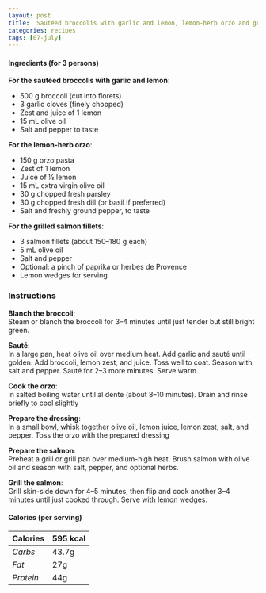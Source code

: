 ```yaml
---
layout: post
title:  Sautéed broccolis with garlic and lemon, lemon-herb orzo and grilled salmon fillets
categories: recipes
tags: [07-july]
---
```


#### Ingredients (for 3 persons)

**For the sautéed broccolis with garlic and lemon**:
- 500 g broccoli (cut into florets)
- 3 garlic cloves (finely chopped)
- Zest and juice of 1 lemon
- 15 mL olive oil
- Salt and pepper to taste

**For the lemon-herb orzo**:
- 150 g orzo pasta
- Zest of 1 lemon
- Juice of ½ lemon
- 15 mL extra virgin olive oil
- 30 g chopped fresh parsley
- 30 g chopped fresh dill (or basil if preferred)
- Salt and freshly ground pepper, to taste

**For the grilled salmon fillets**:
- 3 salmon fillets (about 150–180 g each)
- 5 mL olive oil
- Salt and pepper
- Optional: a pinch of paprika or herbes de Provence
- Lemon wedges for serving

### Instructions

**Blanch the broccoli**: <br />
Steam or blanch the broccoli for 3–4 minutes until just tender but still bright green.

**Sauté**: <br/>
In a large pan, heat olive oil over medium heat. Add garlic and sauté until golden. Add broccoli, lemon zest, and juice. Toss well to coat. Season with salt and pepper. Sauté for 2–3 more minutes. Serve warm.

**Cook the orzo**: <br/>
in salted boiling water until al dente (about 8–10 minutes). Drain and rinse briefly to cool slightly

**Prepare the dressing**: <br/>
In a small bowl, whisk together olive oil, lemon juice, lemon zest, salt, and pepper. Toss the orzo with the prepared dressing

**Prepare the salmon**: <br/>
Preheat a grill or grill pan over medium-high heat. Brush salmon with olive oil and season with salt, pepper, and optional herbs.

**Grill the salmon**: <br/>
Grill skin-side down for 4–5 minutes, then flip and cook another 3–4 minutes until just cooked through. Serve with lemon wedges.

#### Calories (per serving)

| **Calories** | 595 kcal |
| ----------- | ----------- |
| *Carbs* | 43.7g |
| *Fat* | 27g |
| *Protein* | 44g |
